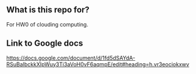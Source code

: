 ## What is this repo for?
For HW0 of clouding computing.

## Link to Google docs
https://docs.google.com/document/d/1fd5dSAYdA-RSuBaIbckkXIpWuy3Ti3aVoH0vF6aqmpE/edit#heading=h.vr3eociokxwv
